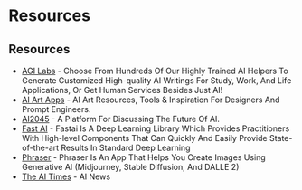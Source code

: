 # Resources

## Resources

* [AGI Labs](https://agilabs.org/ai-helpers-home) - Choose From Hundreds Of Our Highly Trained AI Helpers To Generate Customized High-quality AI Writings For Study, Work, And Life Applications, Or Get Human Services Besides Just AI!
* [AI Art Apps](https://aiartapps.com/) - AI Art Resources, Tools & Inspiration For Designers And Prompt Engineers.
* [AI2045](https://ai2045.com/) - A Platform For Discussing The Future Of AI.
* [Fast AI](https://fast.ai/) - Fastai Is A Deep Learning Library Which Provides Practitioners With High-level Components That Can Quickly And Easily Provide State-of-the-art Results In Standard Deep Learning
* [Phraser](https://phraser.tech/) - Phraser Is An App That Helps You Create Images Using Generative AI (Midjourney, Stable Diffusion, And DALLE 2)
* [The AI Times](https://aitimespage.com/ai) - AI News
